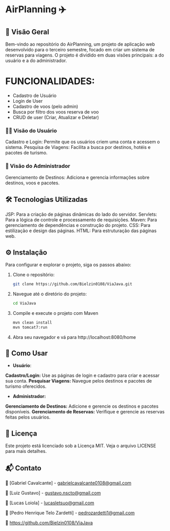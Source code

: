 # AirPlanning ✈️
## 📜 Visão Geral
Bem-vindo ao repositório do AirPlanning, um projeto de aplicação web desenvolvido para o terceiro semestre, focado em criar um sistema de reservas para viagens. O projeto é dividido em duas visões principais: a do usuário e a do administrador.

# FUNCIONALIDADES:

* Cadastro de Usuário
* Login de User
* Cadastro de voos (pelo admin) 
* Busca por filtro dos voos reserva de voo 
* CRUD de user (Criar, Atualizar e Deletar)
  
### 🧑‍💻 Visão do Usuário
Cadastro e Login: Permite que os usuários criem uma conta e acessem o sistema.
Pesquisa de Viagens: Facilita a busca por destinos, hotéis e pacotes de turismo.

### 🏢 Visão do Administrador
Gerenciamento de Destinos: Adiciona e gerencia informações sobre destinos, voos e pacotes.


## 🛠️ Tecnologias Utilizadas
JSP: Para a criação de páginas dinâmicas do lado do servidor.
Servlets: Para a lógica de controle e processamento de requisições.
Maven: Para gerenciamento de dependências e construção do projeto.
CSS: Para estilização e design das páginas.
HTML: Para estruturação das páginas web.

## ⚙️ Instalação
Para configurar e explorar o projeto, siga os passos abaixo:
1. Clone o repositório:
    ```bash
    git clone https://github.com/Bielzin0108/ViaJava.git
    ```

2. Navegue até o diretório do projeto:
    ```bash
    cd ViaJava
    ```

3. Compile e execute o projeto com Maven
    ```bash
    mvn clean install
    mvn tomcat7:run
    ```
4. Abra seu navegador e vá para http://localhost:8080/home
   


## 🚦 Como Usar
- **Usuário**:

**Cadastro/Login:** Use as páginas de login e cadastro para criar e acessar sua conta.
**Pesquisar Viagens:** Navegue pelos destinos e pacotes de turismo oferecidos.

- **Administrador:**

**Gerenciamento de Destinos:** Adicione e gerencie os destinos e pacotes disponíveis.
**Gerenciamento de Reservas:** Verifique e gerencie as reservas feitas pelos usuários.

## 📜 Licença
Este projeto está licenciado sob a Licença MIT. Veja o arquivo LICENSE para mais detalhes.

## 📬 Contato
📧 [Gabriel Cavalcante] - gabrielcavalcante0108@gmail.com

📧 [Luiz Gustavo] - gustavo.nscto@gmail.com

📧 [Lucas Loiola] - lucasletsuo@gmail.com

📧 [Pedro Henrique Telo Zardetti] - pedrozardetti1@gmail.com


🔗 https://github.com/Bielzin0108/ViaJava


